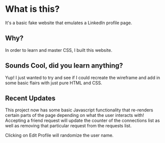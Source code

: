 # What is this?

It's a basic fake website that emulates a LinkedIn profile page.

## Why?

In order to learn and master CSS, I built this website.

## Sounds Cool, did you learn anything?

Yup! I just wanted to try and see if I could recreate the wireframe and add in some basic flairs with just pure HTML and CSS.

## Recent Updates
This project now has some basic Javascript functionality that re-renders certain parts of the 
page depending on what the user interacts with!
Accepting a friend request will update the counter of the connections list as well as removing that particular request from the requests list. 

Clicking on Edit Profile will randomize the user name.